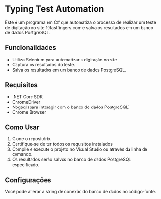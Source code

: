 # Typing Test Automation

Este é um programa em C# que automatiza o processo de realizar um teste de digitação no site 10fastfingers.com e salva os resultados em um banco de dados PostgreSQL.

## Funcionalidades

- Utiliza Selenium para automatizar a digitação no site.
- Captura os resultados do teste.
- Salva os resultados em um banco de dados PostgreSQL.

## Requisitos

- .NET Core SDK
- ChromeDriver
- Npgsql (para interagir com o banco de dados PostgreSQL)
- Chrome Browser

## Como Usar

1. Clone o repositório.
2. Certifique-se de ter todos os requisitos instalados.
3. Compile e execute o projeto no Visual Studio ou através da linha de comando.
4. Os resultados serão salvos no banco de dados PostgreSQL especificado.

## Configurações

Você pode alterar a string de conexão do banco de dados no código-fonte.
